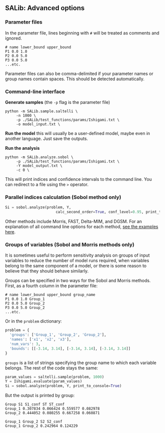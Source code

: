 ## SALib: Advanced options

### Parameter files

In the parameter file, lines beginning with `#` will be treated as comments and ignored.
```
# name lower_bound upper_bound
P1 0.0 1.0
P2 0.0 5.0
P3 0.0 5.0
...etc.
```
Parameter files can also be comma-delimited if your parameter names or group names contain spaces. This should be detected automatically.

### Command-line interface

**Generate samples** (the `-p` flag is the parameter file)
```
python -m SALib.sample.saltelli \
     -n 1000 \
     -p ./SALib/test_functions/params/Ishigami.txt \
     -o model_input.txt \
```

**Run the model** this will usually be a user-defined model, maybe even in another language. Just save the outputs.

**Run the analysis**
```
python -m SALib.analyze.sobol \
     -p ./SALib/test_functions/params/Ishigami.txt \
     -Y model_output.txt \
     -c 0 \
```

This will print indices and confidence intervals to the command line. You can redirect to a file using the `>` operator.

### Parallel indices calculation (Sobol method only)
```python
Si = sobol.analyze(problem, Y,
                       calc_second_order=True, conf_level=0.95, print_to_console=False, parallel=True, n_processors=4)
```

Other methods include Morris, FAST, Delta-MIM, and DGSM. For an explanation of all command line options for each method, [see the examples here](https://github.com/SALib/SALib/tree/master/examples).


### Groups of variables (Sobol and Morris methods only)
It is sometimes useful to perform sensitivity analysis on groups of input variables to reduce the number of model runs required, when variables belong to the same component of a model, or there is some reason to believe that they should behave similarly.

Groups can be specified in two ways for the Sobol and Morris methods. First, as a fourth column in the parameter file:
```
# name lower_bound upper_bound group_name
P1 0.0 1.0 Group_1
P2 0.0 5.0 Group_2
P3 0.0 5.0 Group_2
...etc.
```

Or in the `problem` dictionary:
```python
problem = {
  'groups': ['Group_1', 'Group_2', 'Group_2'],
  'names': ['x1', 'x2', 'x3'],
  'num_vars': 3,
  'bounds': [[-3.14, 3.14], [-3.14, 3.14], [-3.14, 3.14]]
}
```

`groups` is a list of strings specifying the group name to which each variable belongs. The rest of the code stays the same:

```python
param_values = saltelli.sample(problem, 1000)
Y = Ishigami.evaluate(param_values)
Si = sobol.analyze(problem, Y, print_to_console=True)
```

But the output is printed by group:
```
Group S1 S1_conf ST ST_conf
Group_1 0.307834 0.066424 0.559577 0.082978
Group_2 0.444052 0.080255 0.667258 0.060871

Group_1 Group_2 S2 S2_conf
Group_1 Group_2 0.242964 0.124229
```
